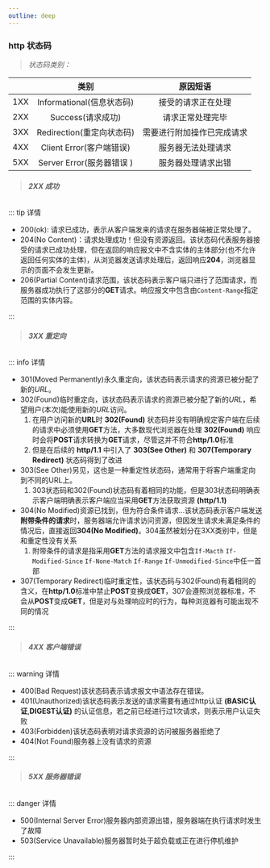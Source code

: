 ```yaml
---
outline: deep
---
```


### http 状态码

> _状态码类别：_

|     |           类别            |                   原因短语 |
| --- | :-----------------------: | :-------------------------: |
| 1XX | Informational(信息状态码) |         接受的请求正在处理 |
| 2XX |     Success(请求成功)     |           请求正常处理完毕 |
| 3XX | Redirection(重定向状态码) | 需要进行附加操作已完成请求 |
| 4XX | Client Error(客户端错误)  |         服务器无法处理请求 |
| 5XX | Server Error(服务器错误 ) |         服务器处理请求出错 |

> ###### **2XX 成功**
::: tip 详情

+  200(ok): 请求已成功，表示从客户端发来的请求在服务器端被正常处理了。
+  204(No Content)：请求处理成功！但没有资源返回。该状态码代表服务器接受的请求已成功处理，但在返回的响应报文中不含实体的主体部分(也不允许返回任何实体的主体)，从浏览器发送请求处理后，返回响应**204**，浏览器显示的页面不会发生更新。
+  206(Partial Content)请求范围，该状态码表示客户端只进行了范围请求，而服务器成功执行了这部分的**GET**请求。响应报文中包含由``Content-Range``指定范围的实体内容。

:::

> ###### **3XX 重定向**
::: info 详情

+  301(Moved Permanently)永久重定向，该状态码表示请求的资源已被分配了新的*URL*。
+  302(Found)临时重定向，该状态码表示请求的资源已被分配了新的*URL*，希望用户(本次)能使用新的*URL*访问。
    1. 在用户访问新的**URL**时 **302(Found)** 状态码并没有明确规定客户端在后续的请求中必须使用**GET**方法，大多数现代浏览器在处理 **302(Found)** 响应时会将**POST**请求转换为**GET**请求，尽管这并不符合**http/1.0**标准
    2. 但是在后续的 **http/1.1** 中引入了 **303(See Other)** 和 **307(Temporary Redirect)** 状态码得到了改进
+  303(See Other)另见，这也是一种重定性状态码，通常用于将客户端重定向到不同的URL上。
    1. 303状态码和302(Found)状态码有着相同的功能，但是303状态码明确表示客户端明确表示客户端应当采用**GET**方法获取资源 **(http/1.1)**
+  304(No Modified)资源已找到，但为符合条件请求...该状态码表示客户端发送**附带条件的请求**时，服务器端允许请求访问资源，但因发生请求未满足条件的情况后，直接返回**304(No Modified)**。304虽然被划分在3XX类别中，但是和重定性没有关系
    1. 附带条件的请求是指采用**GET**方法的请求报文中包含``If-Macth`` ``If-Modified-Since`` ``If-None-Match`` ``If-Range`` ``If-Unmodified-Since``中任一首部
+  307(Temporary Redirect)临时重定性，该状态码与302(Found)有着相同的含义，在**http/1.0**标准中禁止**POST**变换成**GET**，307会遵照浏览器标准，不会从**POST**变成**GET**，但是对与处理响应时的行为，每种浏览器有可能出现不同的情况

::: 


> ###### **4XX 客户端错误** 

::: warning 详情

+ 400(Bad Request)该状态码表示请求报文中语法存在错误。
+ 401(Unauthorized)该状态码表示发送的请求需要有通过http认证 **(BASIC认证**,**DIGEST认证)** 的认证信息，若之前已经进行过1次请求，则表示用户认证失败
+ 403(Forbidden)该状态码表明对请求资源的访问被服务器拒绝了
+ 404(Not Found)服务器上没有请求的资源

:::

> ###### **5XX 服务器错误** 

::: danger 详情

+ 500(Internal Server Error)服务器内部资源出错，服务器端在执行请求时发生了故障
+ 503(Service Unavailable)服务器暂时处于超负载或正在进行停机维护

:::